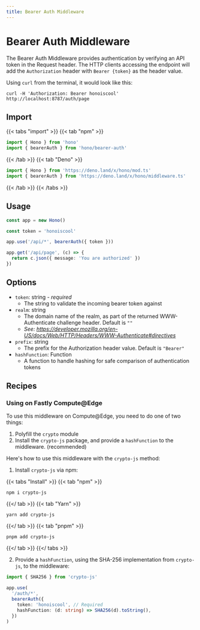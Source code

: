 ```yaml
---
title: Bearer Auth Middleware
---
```


# Bearer Auth Middleware

The Bearer Auth Middleware provides authentication by verifying an API token in the Request header.
The HTTP clients accessing the endpoint will add the `Authorization` header with `Bearer {token}` as the header value.

Using `curl` from the terminal, it would look like this:

```
curl -H 'Authorization: Bearer honoiscool' http://localhost:8787/auth/page
```

## Import

{{< tabs "import" >}}
{{< tab "npm" >}}

```ts
import { Hono } from 'hono'
import { bearerAuth } from 'hono/bearer-auth'
```

{{< /tab >}}
{{< tab "Deno" >}}

```ts
import { Hono } from 'https://deno.land/x/hono/mod.ts'
import { bearerAuth } from 'https://deno.land/x/hono/middleware.ts'
```

{{< /tab >}}
{{< /tabs >}}

## Usage

```ts
const app = new Hono()

const token = 'honoiscool'

app.use('/api/*', bearerAuth({ token }))

app.get('/api/page', (c) => {
  return c.json({ message: 'You are authorized' })
})
```

## Options

- `token`: string - _required_
  - The string to validate the incoming bearer token against
- `realm`: string
  - The domain name of the realm, as part of the returned WWW-Authenticate challenge header. Default is `""`
  - _See: https://developer.mozilla.org/en-US/docs/Web/HTTP/Headers/WWW-Authenticate#directives_
- `prefix`: string
  - The prefix for the Authorization header value. Default is `"Bearer"`
- `hashFunction`: Function
  - A function to handle hashing for safe comparison of authentication tokens

## Recipes

### Using on Fastly Compute@Edge

To use this middleware on Compute@Edge, you need to do one of two things:

1. Polyfill the `crypto` module
2. Install the `crypto-js` package, and provide a `hashFunction` to the middleware. (recommended)

Here's how to use this middleware with the `crypto-js` method:

1. Install `crypto-js` via npm:

{{< tabs "Install" >}}
{{< tab "npm" >}}

```
npm i crypto-js
```

{{</ tab >}}
{{< tab "Yarn" >}}

```
yarn add crypto-js
```

{{</ tab >}}
{{< tab "pnpm" >}}

```
pnpm add crypto-js
```

{{</ tab >}}
{{</ tabs >}}

2. Provide a `hashFunction`, using the SHA-256 implementation from `crypto-js`, to the middleware:

```ts
import { SHA256 } from 'crypto-js'

app.use(
  '/auth/*',
  bearerAuth({
    token: 'honoiscool', // Required
    hashFunction: (d: string) => SHA256(d).toString(),
  })
)
```
